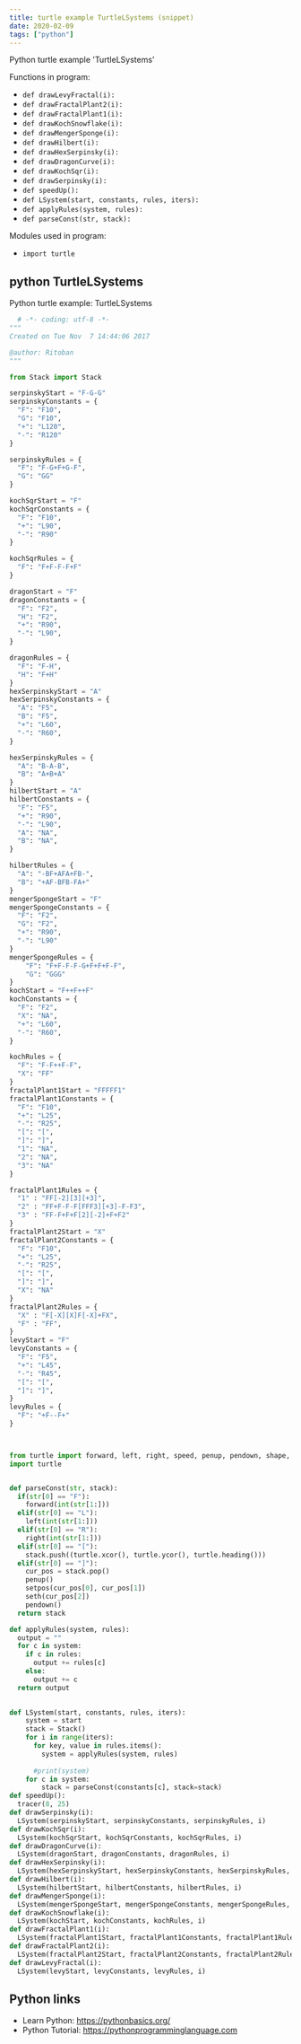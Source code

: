 ```yaml
---
title: turtle example TurtleLSystems (snippet)
date: 2020-02-09
tags: ["python"]
---
```

Python turtle example 'TurtleLSystems'

Functions in program: 
* `def drawLevyFractal(i):`
* `def drawFractalPlant2(i):`
* `def drawFractalPlant1(i):`
* `def drawKochSnowflake(i):`
* `def drawMengerSponge(i):`
* `def drawHilbert(i):`
* `def drawHexSerpinsky(i):`
* `def drawDragonCurve(i):`
* `def drawKochSqr(i):        `
* `def drawSerpinsky(i):`
* `def speedUp():`
* `def LSystem(start, constants, rules, iters):`
* `def applyRules(system, rules):`
* `def parseConst(str, stack):`

Modules used in program: 
* `import turtle`

## python TurtleLSystems

Python turtle example: TurtleLSystems

```python
  # -*- coding: utf-8 -*-
"""
Created on Tue Nov  7 14:44:06 2017

@author: Ritoban
"""

from Stack import Stack

serpinskyStart = "F-G-G"
serpinskyConstants = {
  "F": "F10",
  "G": "F10",
  "+": "L120",
  "-": "R120"
}

serpinskyRules = {
  "F": "F-G+F+G-F",
  "G": "GG"
}

kochSqrStart = "F"
kochSqrConstants = {
  "F": "F10",
  "+": "L90",
  "-": "R90"
}

kochSqrRules = {
  "F": "F+F-F-F+F"
}

dragonStart = "F"
dragonConstants = {
  "F": "F2",
  "H": "F2",
  "+": "R90",
  "-": "L90",
}

dragonRules = {
  "F": "F-H",
  "H": "F+H"
}
hexSerpinskyStart = "A"
hexSerpinskyConstants = {
  "A": "F5",
  "B": "F5",
  "+": "L60",
  "-": "R60",
}

hexSerpinskyRules = {
  "A": "B-A-B",
  "B": "A+B+A"
}
hilbertStart = "A"
hilbertConstants = {
  "F": "F5",
  "+": "R90",
  "-": "L90",
  "A": "NA",
  "B": "NA",
}

hilbertRules = {
  "A": "-BF+AFA+FB-",
  "B": "+AF-BFB-FA+"
}
mengerSpongeStart = "F"
mengerSpongeConstants = {
  "F": "F2",
  "G": "F2",
  "+": "R90",
  "-": "L90"
}
mengerSpongeRules = {
    "F": "F+F-F-F-G+F+F+F-F",
    "G": "GGG"
}
kochStart = "F++F++F"
kochConstants = {
  "F": "F2",
  "X": "NA",
  "+": "L60",
  "-": "R60",
}

kochRules = {
  "F": "F-F++F-F",
  "X": "FF"
}
fractalPlant1Start = "FFFFF1"
fractalPlant1Constants = {
  "F": "F10",
  "+": "L25",
  "-": "R25",
  "[": "[",
  "]": "]",
  "1": "NA",
  "2": "NA",
  "3": "NA"
}

fractalPlant1Rules = {
  "1" : "FF[-2][3][+3]",
  "2" : "FF+F-F-F[FFF3][+3]-F-F3",
  "3" : "FF-F+F+F[2][-2]+F+F2"
}
fractalPlant2Start = "X"
fractalPlant2Constants = {
  "F": "F10",
  "+": "L25",
  "-": "R25",
  "[": "[",
  "]": "]",
  "X": "NA"
}
fractalPlant2Rules = {
  "X" : "F[-X][X]F[-X]+FX",
  "F" : "FF",
}
levyStart = "F"
levyConstants = {
  "F": "F5",
  "+": "L45",
  "-": "R45",
  "[": "[",
  "]": "]",
}
levyRules = {
  "F": "+F--F+"
}



from turtle import forward, left, right, speed, penup, pendown, shape, tracer, pos, xcor, ycor, heading, setpos, seth
import turtle


def parseConst(str, stack):
  if(str[0] == "F"):
    forward(int(str[1:]))
  elif(str[0] == "L"):
    left(int(str[1:]))
  elif(str[0] == "R"):
    right(int(str[1:]))
  elif(str[0] == "["):
    stack.push((turtle.xcor(), turtle.ycor(), turtle.heading()))
  elif(str[0] == "]"):
    cur_pos = stack.pop()
    penup()
    setpos(cur_pos[0], cur_pos[1])
    seth(cur_pos[2])
    pendown()
  return stack

def applyRules(system, rules):
  output = ""
  for c in system:
    if c in rules:
      output += rules[c]
    else:
      output += c
  return output

    
def LSystem(start, constants, rules, iters):
    system = start
    stack = Stack()
    for i in range(iters):
      for key, value in rules.items():
        system = applyRules(system, rules)
        
      #print(system)
    for c in system:
        stack = parseConst(constants[c], stack=stack)
def speedUp():
  tracer(8, 25)
def drawSerpinsky(i):
  LSystem(serpinskyStart, serpinskyConstants, serpinskyRules, i)
def drawKochSqr(i):        
  LSystem(kochSqrStart, kochSqrConstants, kochSqrRules, i)
def drawDragonCurve(i):
  LSystem(dragonStart, dragonConstants, dragonRules, i)
def drawHexSerpinsky(i):
  LSystem(hexSerpinskyStart, hexSerpinskyConstants, hexSerpinskyRules, i)
def drawHilbert(i):
  LSystem(hilbertStart, hilbertConstants, hilbertRules, i)
def drawMengerSponge(i):
  LSystem(mengerSpongeStart, mengerSpongeConstants, mengerSpongeRules, i)
def drawKochSnowflake(i):
  LSystem(kochStart, kochConstants, kochRules, i)
def drawFractalPlant1(i):
  LSystem(fractalPlant1Start, fractalPlant1Constants, fractalPlant1Rules, i)
def drawFractalPlant2(i):
  LSystem(fractalPlant2Start, fractalPlant2Constants, fractalPlant2Rules, i)
def drawLevyFractal(i):
  LSystem(levyStart, levyConstants, levyRules, i)


```

## Python links

- Learn Python: https://pythonbasics.org/
- Python Tutorial: https://pythonprogramminglanguage.com
